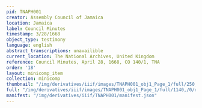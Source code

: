 ```yaml
---
pid: TNAPH001
creator: Assembly Council of Jamaica
location: Jamaica
label: Council Minutes
timestamp: 3/28/1668
object_type: testimony
language: english
abstract_transcriptions: unavailible
current_location: The National Archives, United Kingdom
reference: Council Minutes, April 28, 1668, CO 140/1, TNA
order: '18'
layout: minicomp_item
collection: minicomp
thumbnail: "/img/derivatives/iiif/images/TNAPH001_obj1_Page_1/full/250,/0/default.jpg"
full: "/img/derivatives/iiif/images/TNAPH001_obj1_Page_1/full/1140,/0/default.jpg"
manifest: "/img/derivatives/iiif/TNAPH001/manifest.json"
---
```

